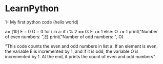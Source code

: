 # LearnPython

1- My first python code (hello world)

a= [10]
E = 0
O = 0
for i in a:
    if i % 2 == 0:
       E += 1 
    else:
       O += 1
print("Number of even numbers: ",E)
print("Number of odd numbers: ", O)

"This code counts the even and odd numbers in list a. If an element is even, the variable E is incremented by 1, and if it is odd, the variable O is incremented by 1. At the end, it prints the count of even and odd numbers"
